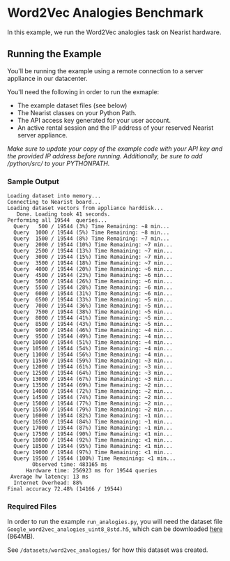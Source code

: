 # Word2Vec Analogies Benchmark

In this example, we run the Word2Vec analogies task on Nearist hardware.

## Running the Example
You'll be running the example using a remote connection to a server appliance in our datacenter.

You'll need the following in order to run the exmaple:

* The example dataset files (see below)
* The Nearist classes on your Python Path.
* The API access key generated for your user account.
* An active rental session and the IP address of your reserved Nearist server appliance.

_Make sure to update your copy of the example code with your API key and the provided IP address before running. Additionally, be sure to add /python/src/ to your PYTHONPATH._

### Sample Output

```
Loading dataset into memory...
Connecting to Nearist board...
Loading dataset vectors from appliance harddisk...
   Done. Loading took 41 seconds.
Performing all 19544  queries...
  Query   500 / 19544 (3%) Time Remaining: ~8 min...
  Query  1000 / 19544 (5%) Time Remaining: ~8 min...
  Query  1500 / 19544 (8%) Time Remaining: ~7 min...
  Query  2000 / 19544 (10%) Time Remaining: ~7 min...
  Query  2500 / 19544 (13%) Time Remaining: ~7 min...
  Query  3000 / 19544 (15%) Time Remaining: ~7 min...
  Query  3500 / 19544 (18%) Time Remaining: ~7 min...
  Query  4000 / 19544 (20%) Time Remaining: ~6 min...
  Query  4500 / 19544 (23%) Time Remaining: ~6 min...
  Query  5000 / 19544 (26%) Time Remaining: ~6 min...
  Query  5500 / 19544 (28%) Time Remaining: ~6 min...
  Query  6000 / 19544 (31%) Time Remaining: ~6 min...
  Query  6500 / 19544 (33%) Time Remaining: ~5 min...
  Query  7000 / 19544 (36%) Time Remaining: ~5 min...
  Query  7500 / 19544 (38%) Time Remaining: ~5 min...
  Query  8000 / 19544 (41%) Time Remaining: ~5 min...
  Query  8500 / 19544 (43%) Time Remaining: ~5 min...
  Query  9000 / 19544 (46%) Time Remaining: ~4 min...
  Query  9500 / 19544 (49%) Time Remaining: ~4 min...
  Query 10000 / 19544 (51%) Time Remaining: ~4 min...
  Query 10500 / 19544 (54%) Time Remaining: ~4 min...
  Query 11000 / 19544 (56%) Time Remaining: ~4 min...
  Query 11500 / 19544 (59%) Time Remaining: ~3 min...
  Query 12000 / 19544 (61%) Time Remaining: ~3 min...
  Query 12500 / 19544 (64%) Time Remaining: ~3 min...
  Query 13000 / 19544 (67%) Time Remaining: ~3 min...
  Query 13500 / 19544 (69%) Time Remaining: ~2 min...
  Query 14000 / 19544 (72%) Time Remaining: ~2 min...
  Query 14500 / 19544 (74%) Time Remaining: ~2 min...
  Query 15000 / 19544 (77%) Time Remaining: ~2 min...
  Query 15500 / 19544 (79%) Time Remaining: ~2 min...
  Query 16000 / 19544 (82%) Time Remaining: ~1 min...
  Query 16500 / 19544 (84%) Time Remaining: ~1 min...
  Query 17000 / 19544 (87%) Time Remaining: ~1 min...
  Query 17500 / 19544 (90%) Time Remaining: <1 min...
  Query 18000 / 19544 (92%) Time Remaining: <1 min...
  Query 18500 / 19544 (95%) Time Remaining: <1 min...
  Query 19000 / 19544 (97%) Time Remaining: <1 min...
  Query 19500 / 19544 (100%) Time Remaining: <1 min...
        Observed time: 483165 ms
      Hardware time: 256923 ms for 19544 queries
 Average hw latency: 13 ms
  Internet Overhead: 88%
Final accuracy 72.48% (14166 / 19544)
```

### Required Files
In order to run the example `run_analogies.py`, you will need the dataset file `Google_word2vec_analogies_uint8_8std.h5`, which can be downloaded [here](https://drive.google.com/open?id=0B-fEb_5aEK9ybWpvLXNWcmk0Ymc) (864MB). 

See `/datasets/word2vec_analogies/` for how this dataset was created.

